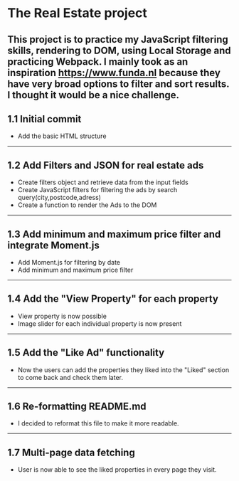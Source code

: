 # The Real Estate project
 This project is to practice my JavaScript filtering skills, rendering to DOM, using Local Storage and practicing Webpack. I mainly took as an inspiration https://www.funda.nl because they have very broad options to filter and sort results. I thought it would be a nice challenge.
---
## 1.1 Initial commit
  * Add the basic HTML structure 
---
## 1.2 Add Filters and JSON for real estate ads
  * Create filters object and retrieve data from the input fields
  * Create JavaScript filters for filtering the ads by search query(city,postcode,adress)
  * Create a function to render the Ads to the DOM
---
## 1.3 Add minimum and maximum price filter and integrate Moment.js
  * Add Moment.js for filtering by date
  * Add minimum and maximum price filter
---
## 1.4 Add the "View Property" for each property
  * View property is now possible 
  * Image slider for each individual property is now present
---
## 1.5 Add the "Like Ad" functionality
  * Now the users can add the properties they liked into the "Liked" section to come back and check them later.
---
## 1.6 Re-formatting README.md 
  * I decided to reformat this file to make it more readable.
---
## 1.7 Multi-page data fetching
  * User is now able to see the liked properties in every page they visit.
